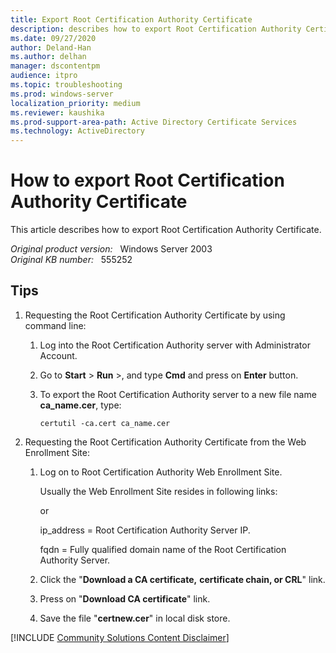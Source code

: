 ```yaml
---
title: Export Root Certification Authority Certificate
description: describes how to export Root Certification Authority Certificate.
ms.date: 09/27/2020
author: Deland-Han
ms.author: delhan
manager: dscontentpm
audience: itpro
ms.topic: troubleshooting
ms.prod: windows-server
localization_priority: medium
ms.reviewer: kaushika
ms.prod-support-area-path: Active Directory Certificate Services
ms.technology: ActiveDirectory
---
```

# How to export Root Certification Authority Certificate

This article describes how to export Root Certification Authority Certificate.

_Original product version:_ &nbsp; Windows Server 2003  
_Original KB number:_ &nbsp; 555252

## Tips

1. Requesting the Root Certification Authority Certificate by using command line:

    1. Log into the Root Certification Authority server with Administrator Account.
    2. Go to **Start** > **Run** >, and type **Cmd** and press on **Enter** button.
    3. To export the Root Certification Authority server to a new file name **ca_name.cer**, type:

        ```console
        certutil -ca.cert ca_name.cer
        ```

2. Requesting the Root Certification Authority Certificate from the Web Enrollment Site:

    1. Log on to Root Certification Authority Web Enrollment Site.

        Usually the Web Enrollment Site resides in following links:

        or

        ip_address = Root Certification Authority Server IP.

        fqdn = Fully qualified domain name of the Root Certification Authority Server.

    2. Click the "**Download a CA certificate,** **certificate chain, or CRL**" link.
    3. Press on "**Download CA certificate**" link.
    4. Save the file "**certnew.cer**" in local disk store.

[!INCLUDE [Community Solutions Content Disclaimer](../../includes/community-solutions-content-disclaimer.md)]
